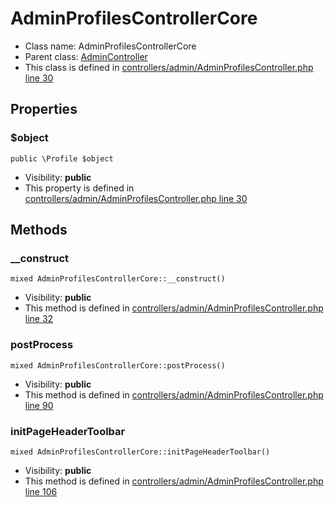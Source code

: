 AdminProfilesControllerCore
===============






* Class name: AdminProfilesControllerCore
* Parent class: [AdminController](AdminControllerCore)
* This class is defined in [controllers/admin/AdminProfilesController.php line 30](https://github.com/PrestaShop/PrestaShop/blob/1.6.1.1/controllers/admin/AdminProfilesController.php#L30)





Properties
----------


### $object

    public \Profile $object





* Visibility: **public**
* This property is defined in [controllers/admin/AdminProfilesController.php line 30](https://github.com/PrestaShop/PrestaShop/blob/1.6.1.1/controllers/admin/AdminProfilesController.php#30)


Methods
-------


### __construct

    mixed AdminProfilesControllerCore::__construct()





* Visibility: **public**
* This method is defined in [controllers/admin/AdminProfilesController.php line 32](https://github.com/PrestaShop/PrestaShop/blob/1.6.1.1/controllers/admin/AdminProfilesController.php#32)




### postProcess

    mixed AdminProfilesControllerCore::postProcess()





* Visibility: **public**
* This method is defined in [controllers/admin/AdminProfilesController.php line 90](https://github.com/PrestaShop/PrestaShop/blob/1.6.1.1/controllers/admin/AdminProfilesController.php#90)




### initPageHeaderToolbar

    mixed AdminProfilesControllerCore::initPageHeaderToolbar()





* Visibility: **public**
* This method is defined in [controllers/admin/AdminProfilesController.php line 106](https://github.com/PrestaShop/PrestaShop/blob/1.6.1.1/controllers/admin/AdminProfilesController.php#106)



